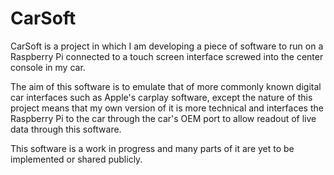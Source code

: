 # CarSoft

CarSoft is a project in which I am developing a piece of software to run on a Raspberry Pi connected to a
touch screen interface screwed into the center console in my car.

The aim of this software is to emulate that of more commonly known digital car interfaces such as Apple's 
carplay software, except the nature of this project means that my own version of it is more technical and
interfaces the Raspberry Pi to the car through the car's OEM port to allow readout of live data through this
software.

This software is a work in progress and many parts of it are yet to be implemented or shared publicly.
